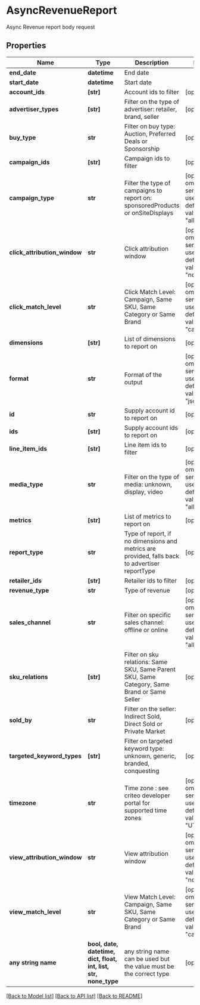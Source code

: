 # AsyncRevenueReport

Async Revenue report body request

## Properties
Name | Type | Description | Notes
------------ | ------------- | ------------- | -------------
**end_date** | **datetime** | End date | 
**start_date** | **datetime** | Start date | 
**account_ids** | **[str]** | Account ids to filter | [optional] 
**advertiser_types** | **[str]** | Filter on the type of advertiser: retailer, brand, seller | [optional] 
**buy_type** | **str** | Filter on buy type: Auction, Preferred Deals or Sponsorship | [optional] 
**campaign_ids** | **[str]** | Campaign ids to filter | [optional] 
**campaign_type** | **str** | Filter the type of campaigns to report on: sponsoredProducts or onSiteDisplays | [optional]  if omitted the server will use the default value of "all"
**click_attribution_window** | **str** | Click attribution window | [optional]  if omitted the server will use the default value of "none"
**click_match_level** | **str** | Click Match Level: Campaign, Same SKU, Same Category or Same Brand | [optional]  if omitted the server will use the default value of "campaign"
**dimensions** | **[str]** | List of dimensions to report on | [optional] 
**format** | **str** | Format of the output | [optional]  if omitted the server will use the default value of "json"
**id** | **str** | Supply account id to report on | [optional] 
**ids** | **[str]** | Supply account ids to report on | [optional] 
**line_item_ids** | **[str]** | Line item ids to filter | [optional] 
**media_type** | **str** | Filter on the type of media: unknown, display, video | [optional]  if omitted the server will use the default value of "all"
**metrics** | **[str]** | List of metrics to report on | [optional] 
**report_type** | **str** | Type of report, if no dimensions and metrics are provided, falls back to advertiser reportType | [optional] 
**retailer_ids** | **[str]** | Retailer ids to filter | [optional] 
**revenue_type** | **str** | Type of revenue | [optional] 
**sales_channel** | **str** | Filter on specific sales channel: offline or online | [optional]  if omitted the server will use the default value of "all"
**sku_relations** | **[str]** | Filter on sku relations: Same SKU, Same Parent SKU, Same Category, Same Brand or Same Seller | [optional] 
**sold_by** | **str** | Filter on the seller: Indirect Sold, Direct Sold or Private Market | [optional] 
**targeted_keyword_types** | **[str]** | Filter on targeted keyword type: unknown, generic, branded, conquesting | [optional] 
**timezone** | **str** | Time zone : see criteo developer portal for supported time zones | [optional]  if omitted the server will use the default value of "UTC"
**view_attribution_window** | **str** | View attribution window | [optional]  if omitted the server will use the default value of "none"
**view_match_level** | **str** | View Match Level: Campaign, Same SKU, Same Category or Same Brand | [optional]  if omitted the server will use the default value of "campaign"
**any string name** | **bool, date, datetime, dict, float, int, list, str, none_type** | any string name can be used but the value must be the correct type | [optional]

[[Back to Model list]](../README.md#documentation-for-models) [[Back to API list]](../README.md#documentation-for-api-endpoints) [[Back to README]](../README.md)


